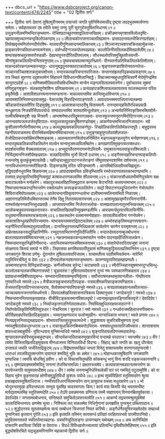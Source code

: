 +++
dbcs_url = "https://www.dsbcproject.org/canon-text/content/474/2245"
title = "02 द्वितीयः सर्गः"

+++
द्वितीयः सर्गः
देवानां तुषितपुरीगमनम्
तत्रान्तरे जगति पूर्वनिमित्तमासीद्
दृष्ट्वा तदद्भुतममर्त्यगणाः समेताः।
सर्वज्ञतावसर एष तवेति वक्तुं
जग्मुः पुरीं सुरगुरोस्तुषिताभिधानम्॥१॥
उत्तुङ्गनीलमणिमन्दिरजृम्भमाण-
रोचिश्छटाच्छुरणशाद्वलितान्तरिक्षाम्।
प्रक्रीडमानमृगशावविलोलदृष्टि-
च्छायासमुच्चलनचन्द्रकिलोपकण्ठाम्॥२॥
लीलाचकोररसनाञ्चललिह्यमान-
प्रासाददन्तवलभीकिरणप्ररोहाम्।
तिर्यक्प्रवृत्तमणितोरणदीर्घरश्मि-
मालावलीगुणितवन्दनमालिकाभाम्॥३॥
शिञ्जानपञ्चशरचक्रितकार्मुकज्या-
झङ्कारवेगचलिताध्वगवामनेत्राम्।
दर्पान्धदिग्गजकपोलमदप्रवाह-
कल्लोलिनीसलिलकर्दमितप्रतोलीम्॥४॥
शम्पासहस्रचतुरस्रसरोरुहाक्षी-
देहप्रभापुनरुदीरितदीपमालाम्।
सौधस्थलोपरिसमुच्छ्रितवैजयन्ती-
चीनांशुकाकलितदिग्वनितावगुण्ठाम्॥५॥
पुष्पावचायवलमानपुरन्ध्रिवर्ग-
पीनस्तनोन्नतिविकल्पितकेलिशैलाम्।
माकन्दकोरकगलन्मकरन्दपूर-
धारानुबद्धपुनरुक्ततटाकतोयाम्॥६॥
श्रृङ्गारमण्डपशिरोनवरत्नतेजः-
सञ्चारसञ्चितशतक्रतुचापशोभाम्।
मन्दारकल्पहरिचन्दनपारिजात-
सन्तानसंहृतदरिद्रकथाप्रसङ्गाम्॥७॥
तत्र स्थितं सुरगणा ददृशस्तमेनं
सिंहासने विविधरत्नशिलानिबद्धे।
विभ्राजमानबहुधातुविचित्रवर्णे
मेरोर्मृगेन्द्रमिव सानुतटप्रदेशे॥८॥
माणिक्यमौलिवलभीसविधस्थितेन
मान्येन मङ्गलसितातपवारणेन।
पूर्वाचलस्य सुषमां मणितुङ्गश्रृङ्ग-
संलक्ष्यपूर्णशशिनः प्रतिपक्षयन्तम्॥९॥
प्रत्यग्रहाटकशिलाफलकायतस्य
फालस्थलस्य परितः प्रसृतैर्मखैः।
आशाविशालनयनाननमण्डनाना-
माकल्पयन्तमिव कान्तिसुधाविभागम्॥१०॥
आयामशालिभिरमन्ददयासमुद्र-
वेलाजलेषु विहरद्भिरपाङ्गपातैः।
आपादयन्तममराधिपराज्यलक्ष्म्याः
क्रीडासरोरुहततीरिव दिङ्मुखेषु॥११॥
आकाशकन्दरदरीषु वितायमानै-
रानन्दमन्दहसितैरधिकप्रसन्नैः
सन्धुक्षणाय निजकीर्त्तिपयःपयोधेः
सम्पादयन्तमिव शाश्वतमिन्दुलोकम्॥१२॥
अभ्यर्णवर्त्तिभिरकृत्रिमभक्तिशोभै-
रात्मीयबिम्बसदृशैः सह मित्रवर्गैः।
आभाषणेष्वधरविद्रुमरागलक्ष्या-
दन्तःस्फुरन्तमनुरागमिवोद्गिरन्तम्॥१३॥
आनन्दवाष्पजलजर्जरदृष्टिपात-
मभ्युल्लसत्पुलकभूषितगण्डरेखम्।
आकर्णयन्तमभिजातनिजापदान-
मग्रे कुशीलवगणैरभिगीयमानम्॥१४॥
कल्पद्रुमप्रसवकल्पितकर्णपूर-
रिच्छोलिकाविगलितैर्मकरन्दपूरैः।
बाहुद्वयस्य महनीयपराक्रमस्य
वीराभिषेकमहिमानमिवाचरन्तम्॥१५॥
उत्तुङ्गबाहुयुगलोदयशैलजात-
तेजोदिवाकरयशोहिमरश्मिशङ्काम्।
आतन्वतारुणसितोपलनिर्मितेन
मङ्गल्यकुण्डलयुगेन मनोज्ञगण्डम्॥१६॥
मन्दारपुष्पकलिकापरिकल्पितेन
माल्येन मान्यभुजमध्यविलम्बितेन।
कण्ठप्रणालिमुखगत्वररक्तधार-
मादर्शयन्तमिव मैत्रबलावतारम्॥१७॥
अभ्युद्गतैररुणरागमनोऽभिरामै-
रामुक्तरत्नवलयांकुररश्मिजालैः।
निर्भिद्यमाननिजशौर्यमहःप्रवाल-
सञ्छादिताविव भुजौ विटपौ दधानम्॥१८॥
अङ्गैरमन्दहरिचन्दनपङ्कलिप्तै-
रभ्यन्तरेषु कुतकुंकुमपत्रलेखैः।
पक्षीन्द्रचञ्चुपुटपाटनजर्जराङ्गां
जीमूतवाहनदशामिव दर्शयन्तम्॥१९॥
नानाविधाभरणरत्नमरीचिदण्डै-
दिङ्मण्डलेषु परितः परिजृम्भमाणैः।
आगामिबोधिपदवैभवचिह्नभूता-
मृद्धिपदर्शनधुरामिव शिक्षयन्तम्॥२०॥
आपादपद्ममभितः प्रविजृम्भिताभि
रम्भोजरागपतपतकाभरणप्रभाभिः।
तस्मात् प्रभृत्युपरिभाविमुनित्वमुद्रां
काषायधारणकलामिव शीलयन्तम्॥२१॥
संक्रान्तसौधवलभीमणिपुत्रकेण
वक्षः कवाटफलकेन मनोहरेण।
साक्षादुरःस्थलविहारिसमुद्रराज
कन्यस्य कैटभरिपोः कलयन्तमाभाम्॥२२॥
निष्यन्दमानमकरन्दनिरन्तरेण
रक्तोत्पलेन करपङ्कजलालितेन।
सद्यो विपाटनगलद्रुधिरारुणेन
नेत्रोत्पलेन शिविराजमिवोपलक्ष्यम्॥२३॥
आलेपचन्दनविसृत्वरगन्धलोभा
दालीयमानमलिनामभितो निकायम्।
अज्ञानगाढतिमिरौधमिवान्तरस्थं
तेनैव दिक्षु नितरामपसारयन्तम्॥२४॥
आशामुखप्रसृमरैररभिनन्दनीयै-
राश्चर्यसंहननकान्तिसुधाप्रवाहैः।
आप्लावयन्तमिव निर्जरराजलोक-
मात्मप्रतापतपनातुरमन्तिकस्थम्॥२५॥
आलोकबाहुवलयस्खलनारवार-
वाचालिताखिलहरिन्मुखमण्डलीभिः।
आरादमर्त्यपुरवारविलासिनीभि-
राधूयमानसितचामरचक्रवालम्॥२६॥
वक्षःस्थलेन वलमानमनोज्ञहार-
तारावलीवलयिना गगनोपमेन।
आकाशसिन्धुलहरीपरिरभ्यमाण-
माभासयन्तममराद्रितटावलेपम्॥२७॥
अम्भोरुहाकृतिमभङ्गरपद्मराग-
भङ्गीभिरारचितमद्भुतपादपीठम्।
दानाभिभूतनतपद्मनिधिप्रकाशं
सव्येतरेण चरणेन परामृशन्तम्॥२८॥
अंघ्रेरक्तलकरसद्युतिहारिणीभि-
रभ्युद्गताभिररुणांगुलिदीधितीभिः।
वन्दारुदेववदनाम्बुजबोधनाय
बालातपप्रसरवर्षमिवाचरन्तम्॥२९॥
नक्षत्रनाथकरकन्दलमांसलेन
नव्येन पादनखदीधितिजालकेन।
निष्यन्दमानसुरनिर्झरिणीमरन्द-
धाराभिरामचरणाब्जमिवाब्जनाभम्॥३०॥
संसारेघोरपरितापजुषां जनानां
संरक्षणाय किमयं समयो न वेति।
जिज्ञासया क्षणमिवावतरीतुकामं
माणिक्यकुट्टिमतलप्रतिमानिभेन॥३१॥
दृष्ट्वा जगत्त्रयगुरुं शिरसा प्रणेमु-
र्दूरानतेन तुषितालयपारिजातम्।
वाचामतीत्य पदवीमभिवर्तमान-
मारेभिरे स्तुतिभिरर्चयितुं च देवाः॥३२॥
दीनावलोकनदशान्तरजृम्भमाण-
कारुण्यपूरपरिवाहमहाप्रणालैः।
अस्मानपाङ्गय विनिद्रसरोजमुद्रा-
कर्णेजपैस्तव सुरेन्द्र ! कटाक्षपातैः॥३३॥
स्वैरोज्जिहानसुषमाभरदुग्धसिन्धु-
कल्लोलकन्दलकरम्बितगात्रयष्टे !
चूडावतंस ! तुषितालयदेवतानां
तुभ्यं नमः परमकारुणिकव्रताय॥३४॥
प्रज्ञाप्रधानमहिषीपदपट्टबन्ध-
सम्भावनातिशयसम्भृतनिर्वृताय।
सर्वोत्तराश्रमकथामृतपानलीला-
गोष्ठीपराय गुणवारिधये नमस्ते॥३५॥
मैत्रीकलत्रकुचभारपटीरपङ्क-
पत्रावलीमकरिकाङ्करमण्डिताय।
तेजस्तरङ्गितदिगन्तरकन्दराय,
त्रैलोक्यभाग्यपरिपाकभुवे नमस्ते॥३६॥
मारप्रतापबडवानलकीलजाल-
जाज्वल्यमानजननार्णवधर्मनावे।
दिवपालशेखरितशासनपत्रिकाय
दिक्यानुभाव ! जगदेकगुरो ! नमस्ते॥३७॥
निष्यन्दमाननिरपायकृपाप्रवाह-
वीचीविटङ्कवलमानविशालदृष्टे !
ध्यानामृतद्रवतरङ्गितचित्तवृत्ते !
देवादिदेव ! जगदेकदृशे नमस्ते॥३८॥
निर्व्याजकृत्तगलनिर्गलदस्रधारा-
निर्वापितक्षुधितराक्षसजाठराग्ने !
निर्वाणकेलिकृतिनिर्मितिसूत्रधार !
नेत्राभिराम ! सुरराज ! नमो नमस्ते॥३९॥
गन्धर्वराजमहिलाजनगीयमान-
कीर्त्तिप्रवाहपरिवाहितदिङ्मुखाय।
भव्यानुरक्षणपराय फलोन्मुखीन-
भाग्याधिकाय भगवन् ! भवते प्रणामः॥४०॥
नित्यप्रवृत्तनिरवद्यमहाप्रदान-
शोभापराजितसुरद्रुमकामधेनो।
शुद्धाशयाय सुचरित्रविभूषणाय 
तुभ्यं नमस्तुषितलोकधुरन्धराय॥४१॥
राकासुधाकिरणबिम्बमनोऽभिराम-
वक्त्रावधूतवरवारिजवैभवाय।
शान्ताशयाय शफरध्वजबाहुवीर्य-
मुष्टिन्धयाय मुनिमान्यधिये नमस्ते॥४२॥
शृङ्गारितायतदिगन्तमदावलेन्द्र-
शुण्डारकाण्डपरिभावुकबाहुदण्डम्।
सौन्दर्यकन्दलितचारुमुखारविन्दं
वन्दामहे वरदराज ! भवन्तमेव॥४३॥
वीर ! त्वमेव विजिताखिलदिङ्मुखस्य
मीनध्वजस्य विनिपातविधौ विदग्घः।
सिंहाद् ऋते जगति कः खलु धीरचेता    
दन्तावलं जयति जर्जरिताद्रिकूटम्॥४४॥
विद्वेषतापमखिलं जगतां विनेतुं
शक्तस्त्वमेव शरणागतपुण्यराशे !
धाराधरं तरलविद्युतमन्तरेण
दावानलं शमयितुं भुविः कः क्षमेत !॥४५॥
मोहान्धकारमुषितानि जगत्त्रयाणि
पुण्याधिक ! त्वमसि बोधयितुं प्रवीणः।
को वा विकासयितुमर्हति कोकबन्धुं 
भानुं विना शरदि पङ्कजकाननानि॥४६॥
तृष्णाप्रवाहमवशोषयितुं जनानां 
तेजस्विनामधिप ! दक्षतरस्त्वमेव।
कल्पावसानबडवानलमन्तरेण 
कः पारयेज्जगति पातुमपामधीशम्॥४७॥
धीर ! त्वमेव जननाम्बुनिधेस्त्रिलोकीं
पारं परं गमयितुं पटुतामुपैषि।
को वा विहाय भुवेन कुहनावराहं
क्षोणीसमुद्धृतिविधौ कुशलः पयोधेः॥४८॥
इत्थं सुपर्वविहितां स्तुतिमादरेण
श्रुत्वा प्रसन्नहृदयस्तुषिताधिराजः।
गम्भीरवारिधरगर्जितमन्दरेण
तान् प्रत्युवाच वचसा मधुराक्षरेण॥४९॥
भो भोःपुरन्दरमुखा हरिदन्तपालाः
सम्भूय यूयमिह सादरमागताः किम् !
कार्य मया किमपि चेद् भवतामभीष्ट
मावेद्यतामलमिह स्तुतिसम्पदेति॥५०॥
तेऽपि प्रसन्नमनसः प्रणिपत्य तस्मै
व्यज्ञापयन् विनयनम्रितपूर्वकायाः।
देवाधिदेव ! जगतामवबोधनाय,
सन्तिष्ठते समुचितोऽवसरस्तवेति॥५१॥
आकर्ण्य तद्वचनमश्रुतपूर्वमेषां
कालादिचिन्तनपरः क्षणमेष भूत्वा।
निश्चित्य तत् सकलमेव निधिर्गुणानां
प्रत्यब्रवीत् पुनरमून् प्रथितापदानः॥५२॥
शुद्धोदनस्य सुततामहमेत्य सत्यं
सम्बोधनं त्रिजगतां नियतं करिष्ये।
अङ्गैर्धनैरसुभिरप्यहमेतदेव
सम्प्रार्थ्य पुण्यनिचयं कृतवान् पुरेति॥५३॥
इति कृतवति तस्मिन् सत्यसन्धे प्रतिज्ञां
परहितपरभावे पारमीपारनिष्ठे।
प्रमुदितमनसस्ते स्फीतरोमाञ्चदण्ड-
प्रचयनिचुलिताङ्गाः प्रत्यगच्छन् यथेच्छम्॥५४॥
अथ कानिचिदेव वासराणि क्षपयित्वा त्रिदिवे स देवराजः।
विदधे विविधव्रतोज्ज्वलायां प्रतिसन्धिं पृथिवीपतेर्महिष्याम्॥५५॥
इति बुद्धघोषविरचिते पद्यचूडामणिनाम्नि महाकाव्ये द्वितीयः सर्गः॥
